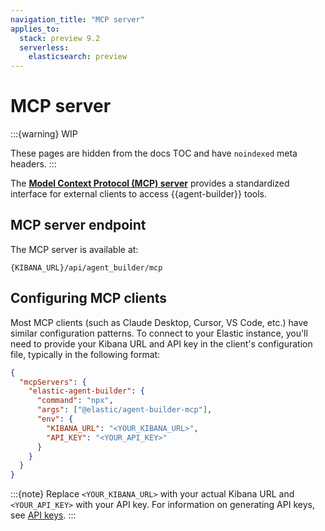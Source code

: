 ```yaml
---
navigation_title: "MCP server"
applies_to:
  stack: preview 9.2
  serverless:
    elasticsearch: preview
---
```


# MCP server

:::{warning}
WIP

These pages are hidden from the docs TOC and have `noindexed` meta headers.
:::

The [**Model Context Protocol (MCP) server**](https://modelcontextprotocol.io/docs/getting-started/intro) provides a standardized interface for external clients to access {{agent-builder}} tools.

## MCP server endpoint

The MCP server is available at:

```
{KIBANA_URL}/api/agent_builder/mcp
```

## Configuring MCP clients

Most MCP clients (such as Claude Desktop, Cursor, VS Code, etc.) have similar configuration patterns. To connect to your Elastic instance, you'll need to provide your Kibana URL and API key in the client's configuration file, typically in the following format:

```json
{
  "mcpServers": {
    "elastic-agent-builder": {
      "command": "npx",
      "args": ["@elastic/agent-builder-mcp"],
      "env": {
        "KIBANA_URL": "<YOUR_KIBANA_URL>",
        "API_KEY": "<YOUR_API_KEY>"
      }
    }
  }
}
```

:::{note}
Replace `<YOUR_KIBANA_URL>` with your actual Kibana URL and `<YOUR_API_KEY>` with your API key. For information on generating API keys, see [API keys](https://www.elastic.co/docs/solutions/search/search-connection-details).
:::
